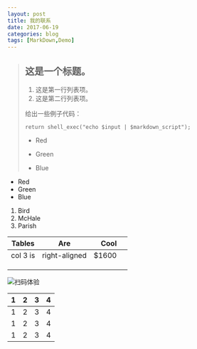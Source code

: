 ```yaml
---
layout: post
title: 我的联系
date: 2017-06-19
categories: blog
tags: [MarkDown,Demo]
---
```




> ## 这是一个标题。
>
> 1.   这是第一行列表项。
> 2.   这是第二行列表项。
>
> 给出一些例子代码：
>
>     return shell_exec("echo $input | $markdown_script");
>
> *   Red
>
> *   Green
>
> *   Blue

+   Red
+   Green
+   Blue
1.  Bird
2.  McHale
3.  Parish

[1]: http://google.com/        "Google"
[2]: http://search.yahoo.com/  "Yahoo Search"
[3]: http://search.msn.com/    "MSN Search"

|  Tables  |      Are      |  Cool |      |
| :------: | :-----------: | ----: | ---- |
| col 3 is | right-aligned | $1600 |      |
|          |               |       |      |
|          |               |       |      |
|          |               |       |      |

![扫码体验](http://dcloud.io/hellomui/images/code.png)



| 1    | 2    | 3    | 4    |
| ---- | ---- | ---- | ---- |
| 1    | 2    | 3    | 4    |
| 1    | 2    | 3    | 4    |
| 1    | 2    | 3    | 4    |
